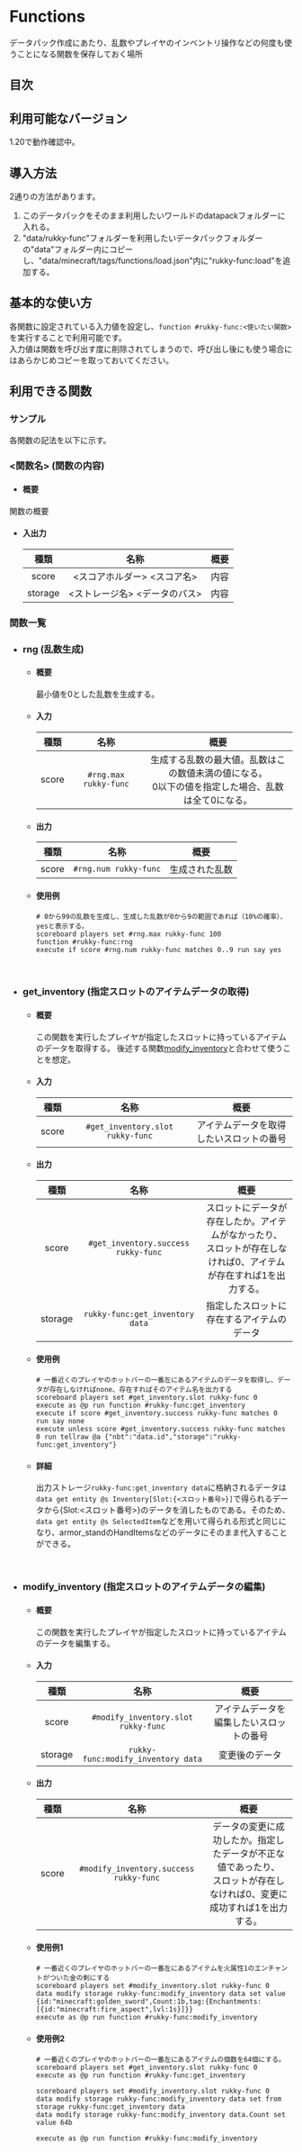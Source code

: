 # Functions
データパック作成にあたり、乱数やプレイヤのインベントリ操作などの何度も使うことになる関数を保存しておく場所

## 目次


## 利用可能なバージョン
1.20で動作確認中。

## 導入方法
2通りの方法があります。   
1. このデータパックをそのまま利用したいワールドのdatapackフォルダーに入れる。
2. "data/rukky-func"フォルダーを利用したいデータパックフォルダーの"data"フォルダー内にコピーし、"data/minecraft/tags/functions/load.json"内に"rukky-func:load"を追加する。

## 基本的な使い方
各関数に設定されている入力値を設定し、`function #rukky-func:<使いたい関数>`を実行することで利用可能です。  
入力値は関数を呼び出す度に削除されてしまうので、呼び出し後にも使う場合にはあらかじめコピーを取っておいてください。 

## 利用できる関数
### サンプル
各関数の記法を以下に示す。
  ### <関数名> (関数の内容)
  
  - #### 概要
    
  関数の概要

  - #### 入出力
    
    | 種類 | 名称 |  概要  |
    | :---: | :---: | :---: |
    |  score  |  <スコアホルダー> <スコア名>  |  内容  |
    |  storage  |  <ストレージ名> <データのパス>  |  内容  |

### 関数一覧

- ### rng (乱数生成)
  
  - #### 概要
    
    最小値を0とした乱数を生成する。

  - #### 入力
    
    | 種類 | 名称 |  概要  |
    | :---: | :---: | :---: |
    |  score  |  `#rng.max rukky-func`  |  生成する乱数の最大値。乱数はこの数値未満の値になる。<br>0以下の値を指定した場合、乱数は全て0になる。  |  

  - #### 出力
    
      | 種類 | 名称 |  概要  |
    | :---: | :---: | :---: |
    |  score  |  `#rng.num rukky-func`  |  生成された乱数  |
  
  - #### 使用例
    
    ``` ex_rng.mcfunction
    # 0から99の乱数を生成し、生成した乱数が0から9の範囲であれば（10%の確率）、yesと表示する。
    scoreboard players set #rng.max rukky-func 100
    function #rukky-func:rng
    execute if score #rng.num rukky-func matches 0..9 run say yes
    ```
    <br>
  
- ### get_inventory (指定スロットのアイテムデータの取得)
  
  - #### 概要
    
    この関数を実行したプレイヤが指定したスロットに持っているアイテムのデータを取得する。
    後述する関数[modify_inventory](#modify_inventory-指定スロットのアイテムデータの編集)と合わせて使うことを想定。
  
  - #### 入力
    
      | 種類 | 名称 |  概要  |
    | :---: | :---: | :---: |
    |  score  |  `#get_inventory.slot rukky-func`  |  アイテムデータを取得したいスロットの番号  |

  - #### 出力
    
    | 種類 | 名称 |  概要  |
    | :---: | :---: | :---: |
    |  score  |  `#get_inventory.success rukky-func`  |  スロットにデータが存在したか。アイテムがなかったり、<br>スロットが存在しなければ0、アイテムが存在すれば1を出力する。  |
    |  storage  |  `rukky-func:get_inventory data`  |  指定したスロットに存在するアイテムのデータ  |

  - #### 使用例
    
    ``` ex_get_inventory.mcfunction
    # 一番近くのプレイヤのホットバーの一番左にあるアイテムのデータを取得し、データが存在しなければnone、存在すればそのアイテム名を出力する
    scoreboard players set #get_inventory.slot rukky-func 0
    execute as @p run function #rukky-func:get_inventory
    execute if score #get_inventory.success rukky-func matches 0 run say none
    execute unless score #get_inventory.success rukky-func matches 0 run tellraw @a {"nbt":"data.id","storage":"rukky-func:get_inventory"}
    ```

  - #### 詳細
    
    出力ストレージ`rukky-func:get_inventory data`に格納されるデータは`data get entity @s Inventory[Slot:{<スロット番号>}]`で得られるデータから{Slot:<スロット番号>}のデータを消したものである。そのため、`data get entity @s SelectedItem`などを用いて得られる形式と同じになり、armor_standのHandItemsなどのデータにそのまま代入することができる。

  <br>
  
- ### modify_inventory (指定スロットのアイテムデータの編集)
  
  - #### 概要
    
    この関数を実行したプレイヤが指定したスロットに持っているアイテムのデータを編集する。
  
  - #### 入力
    
    | 種類 | 名称 |  概要  |
    | :---: | :---: | :---: |
    |  score  |  `#modify_inventory.slot rukky-func`  |  アイテムデータを編集したいスロットの番号  |
    |  storage  |  `rukky-func:modify_inventory data`  |  変更後のデータ  |

  - #### 出力

    | 種類 | 名称 |  概要  |
    | :---: | :---: | :---: |
    |  score  |  `#modify_inventory.success rukky-func`  |  データの変更に成功したか。指定したデータが不正な値であったり、<br>スロットが存在しなければ0、変更に成功すれば1を出力する。  |

  - #### 使用例1
    
    ``` ex1_modify_inventory.mcfunction
    # 一番近くのプレイヤのホットバーの一番左にあるアイテムを火属性1のエンチャントがついた金の剣にする
    scoreboard players set #modify_inventory.slot rukky-func 0
    data modify storage rukky-func:modify_inventory data set value {id:"minecraft:golden_sword",Count:1b,tag:{Enchantments:[{id:"minecraft:fire_aspect",lvl:1s}]}}
    execute as @p run function #rukky-func:modify_inventory
    ```

  - #### 使用例2
    
    ``` ex2_modify_inventory.mcfunction
    # 一番近くのプレイヤのホットバーの一番左にあるアイテムの個数を64個にする。
    scoreboard players set #get_inventory.slot rukky-func 0
    execute as @p run function #rukky-func:get_inventory

    scoreboard players set #modify_inventory.slot rukky-func 0
    data modify storage rukky-func:modify_inventory data set from storage rukky-func:get_inventory data
    data modify storage rukky-func:modify_inventory data.Count set value 64b

    execute as @p run function #rukky-func:modify_inventory
    ```



